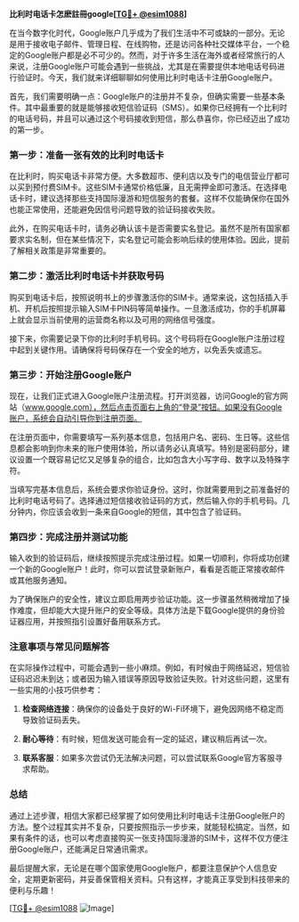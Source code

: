 **比利时电话卡怎麽註冊google[[TG💪+ @esim1088](https://t.me/s/esim1088)]**

在当今数字化时代，Google账户几乎成为了我们生活中不可或缺的一部分。无论是用于接收电子邮件、管理日程、在线购物，还是访问各种社交媒体平台，一个稳定的Google账户都是必不可少的。然而，对于许多生活在海外或者经常旅行的人来说，注册Google账户可能会遇到一些挑战，尤其是在需要提供本地电话号码进行验证时。今天，我们就来详细聊聊如何使用比利时电话卡注册Google账户。

首先，我们需要明确一点：Google账户的注册并不复杂，但确实需要一些基本条件。其中最重要的就是能够接收短信验证码（SMS）。如果你已经拥有一个比利时的电话号码，并且可以通过这个号码接收到短信，那么恭喜你，你已经迈出了成功的第一步。

### 第一步：准备一张有效的比利时电话卡

在比利时，购买电话卡非常方便。大多数超市、便利店以及专门的电信营业厅都可以买到预付费SIM卡。这些SIM卡通常价格低廉，且无需押金即可激活。在选择电话卡时，建议选择那些支持国际漫游和短信服务的套餐。这样不仅能确保你在国外也能正常使用，还能避免因信号问题导致的验证码接收失败。

此外，在购买电话卡时，请务必确认该卡是否需要实名登记。虽然不是所有国家都要求实名制，但在某些情况下，实名登记可能会影响后续的使用体验。因此，提前了解相关政策是非常重要的。

### 第二步：激活比利时电话卡并获取号码

购买到电话卡后，按照说明书上的步骤激活你的SIM卡。通常来说，这包括插入手机、开机后按照提示输入SIM卡PIN码等简单操作。一旦激活成功，你的手机屏幕上就会显示当前使用的运营商名称以及可用的网络信号强度。

接下来，你需要记录下你的比利时手机号码。这个号码将在Google账户注册过程中起到关键作用。请确保将号码保存在一个安全的地方，以免丢失或遗忘。

### 第三步：开始注册Google账户

现在，让我们正式进入Google账户注册流程。打开浏览器，访问Google的官方网站（www.google.com），然后点击页面右上角的“登录”按钮。如果没有Google账户，系统会自动引导你到注册页面。

在注册页面中，你需要填写一系列基本信息，包括用户名、密码、生日等。这些信息都会影响到你未来的账户使用体验，所以请务必认真填写。特别是密码部分，建议设置一个既容易记忆又足够复杂的组合，比如包含大小写字母、数字以及特殊字符。

当填写完基本信息后，系统会要求你验证身份。这时，你就需要用到之前准备好的比利时电话号码了。选择通过短信接收验证码的方式，然后输入你的手机号码。几分钟内，你应该会收到一条来自Google的短信，其中包含了验证码。

### 第四步：完成注册并测试功能

输入收到的验证码后，继续按照提示完成注册过程。如果一切顺利，你将成功创建一个新的Google账户！此时，你可以尝试登录新账户，看看是否能正常接收邮件或其他服务通知。

为了确保账户的安全性，建议立即启用两步验证功能。这一步骤虽然稍微增加了操作难度，但却能大大提升账户的安全等级。具体方法是下载Google提供的身份验证器应用，并按照指引设置好备用联系方式。

### 注意事项与常见问题解答

在实际操作过程中，可能会遇到一些小麻烦。例如，有时候由于网络延迟，短信验证码迟迟未到达；或者因为输入错误等原因导致验证失败。针对这些问题，这里有一些实用的小技巧供参考：

1. **检查网络连接**：确保你的设备处于良好的Wi-Fi环境下，避免因网络不稳定而导致验证码丢失。
   
2. **耐心等待**：有时候，短信发送可能会有一定的延迟，建议稍后再试一次。

3. **联系客服**：如果多次尝试仍无法解决问题，可以尝试联系Google官方客服寻求帮助。

### 总结

通过上述步骤，相信大家都已经掌握了如何使用比利时电话卡注册Google账户的方法。整个过程其实并不复杂，只要按照指示一步步来，就能轻松搞定。当然，如果有条件的话，也可以考虑直接购买一张支持国际漫游的SIM卡，这样不仅方便注册Google账户，还能满足日常通讯需求。

最后提醒大家，无论是在哪个国家使用Google账户，都要注意保护个人信息安全，定期更新密码，并妥善保管相关资料。只有这样，才能真正享受到科技带来的便利与乐趣！

[[TG💪+ @esim1088](https://t.me/s/esim1088) ![Image](https://i.postimg.cc/4NQfJmqS/Snipaste-2025-05-13-00-14-12.png)]